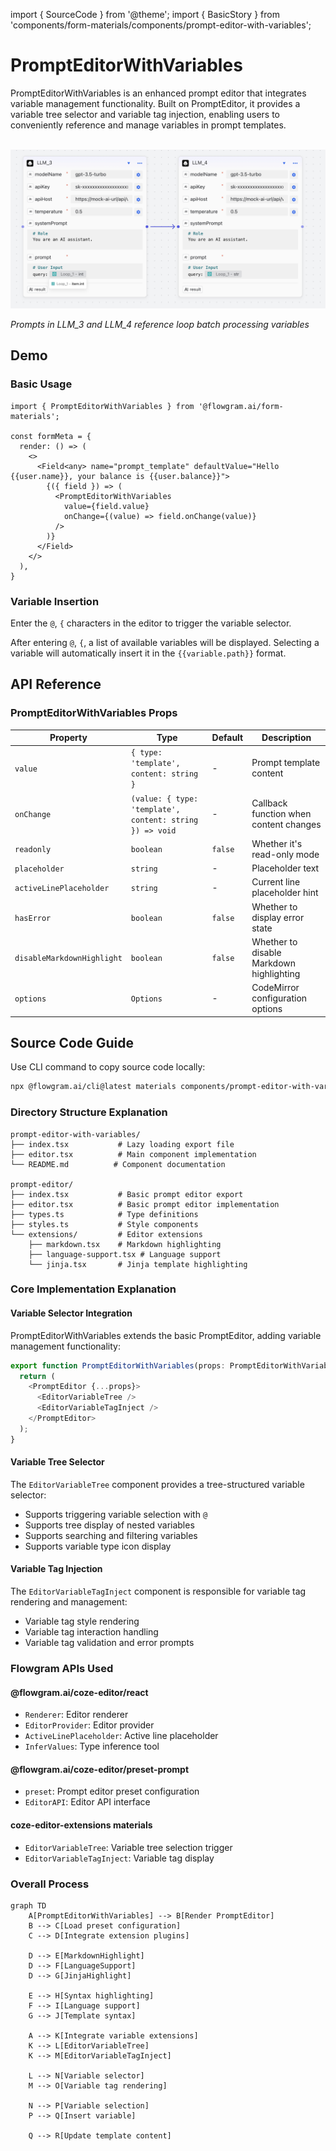 import { SourceCode } from '@theme';
import { BasicStory } from 'components/form-materials/components/prompt-editor-with-variables';

# PromptEditorWithVariables

PromptEditorWithVariables is an enhanced prompt editor that integrates variable management functionality. Built on PromptEditor, it provides a variable tree selector and variable tag injection, enabling users to conveniently reference and manage variables in prompt templates.

<br />

<div>
  <img loading="lazy" src="/materials/prompt-editor-with-variables.png" alt="Component" style={{ width: '50%' }} />

  *Prompts in LLM\_3 and LLM\_4 reference loop batch processing variables*
</div>

## Demo

### Basic Usage

<BasicStory />

```tsx pure title="form-meta.tsx"
import { PromptEditorWithVariables } from '@flowgram.ai/form-materials';

const formMeta = {
  render: () => (
    <>
      <Field<any> name="prompt_template" defaultValue="Hello {{user.name}}, your balance is {{user.balance}}">
        {({ field }) => (
          <PromptEditorWithVariables
            value={field.value}
            onChange={(value) => field.onChange(value)}
          />
        )}
      </Field>
    </>
  ),
}
```

### Variable Insertion

Enter the `@`, `{` characters in the editor to trigger the variable selector.

After entering `@`, `{`, a list of available variables will be displayed. Selecting a variable will automatically insert it in the `{{variable.path}}` format.

## API Reference

### PromptEditorWithVariables Props

| Property | Type | Default | Description |
|----------|------|---------|-------------|
| `value` | `{ type: 'template', content: string }` | - | Prompt template content |
| `onChange` | `(value: { type: 'template', content: string }) => void` | - | Callback function when content changes |
| `readonly` | `boolean` | `false` | Whether it's read-only mode |
| `placeholder` | `string` | - | Placeholder text |
| `activeLinePlaceholder` | `string` | - | Current line placeholder hint |
| `hasError` | `boolean` | `false` | Whether to display error state |
| `disableMarkdownHighlight` | `boolean` | `false` | Whether to disable Markdown highlighting |
| `options` | `Options` | - | CodeMirror configuration options |

## Source Code Guide

<SourceCode href="https://github.com/bytedance/flowgram.ai/tree/main/packages/materials/form-materials/src/components/prompt-editor-with-variables" />

Use CLI command to copy source code locally:

```bash
npx @flowgram.ai/cli@latest materials components/prompt-editor-with-variables
```

### Directory Structure Explanation

```
prompt-editor-with-variables/
├── index.tsx           # Lazy loading export file
├── editor.tsx          # Main component implementation
└── README.md          # Component documentation

prompt-editor/
├── index.tsx           # Basic prompt editor export
├── editor.tsx          # Basic prompt editor implementation
├── types.ts            # Type definitions
├── styles.ts           # Style components
└── extensions/         # Editor extensions
    ├── markdown.tsx    # Markdown highlighting
    ├── language-support.tsx # Language support
    └── jinja.tsx       # Jinja template highlighting
```

### Core Implementation Explanation

#### Variable Selector Integration

PromptEditorWithVariables extends the basic PromptEditor, adding variable management functionality:

```typescript
export function PromptEditorWithVariables(props: PromptEditorWithVariablesProps) {
  return (
    <PromptEditor {...props}>
      <EditorVariableTree />
      <EditorVariableTagInject />
    </PromptEditor>
  );
}
```

#### Variable Tree Selector

The `EditorVariableTree` component provides a tree-structured variable selector:

* Supports triggering variable selection with `@`
* Supports tree display of nested variables
* Supports searching and filtering variables
* Supports variable type icon display

#### Variable Tag Injection

The `EditorVariableTagInject` component is responsible for variable tag rendering and management:

* Variable tag style rendering
* Variable tag interaction handling
* Variable tag validation and error prompts

### Flowgram APIs Used

#### @flowgram.ai/coze-editor/react

* `Renderer`: Editor renderer
* `EditorProvider`: Editor provider
* `ActiveLinePlaceholder`: Active line placeholder
* `InferValues`: Type inference tool

#### @flowgram.ai/coze-editor/preset-prompt

* `preset`: Prompt editor preset configuration
* `EditorAPI`: Editor API interface

#### coze-editor-extensions materials

* `EditorVariableTree`: Variable tree selection trigger
* `EditorVariableTagInject`: Variable tag display

### Overall Process

```mermaid
graph TD
    A[PromptEditorWithVariables] --> B[Render PromptEditor]
    B --> C[Load preset configuration]
    C --> D[Integrate extension plugins]

    D --> E[MarkdownHighlight]
    D --> F[LanguageSupport]
    D --> G[JinjaHighlight]

    E --> H[Syntax highlighting]
    F --> I[Language support]
    G --> J[Template syntax]

    A --> K[Integrate variable extensions]
    K --> L[EditorVariableTree]
    K --> M[EditorVariableTagInject]

    L --> N[Variable selector]
    M --> O[Variable tag rendering]

    N --> P[Variable selection]
    P --> Q[Insert variable]

    Q --> R[Update template content]
```
